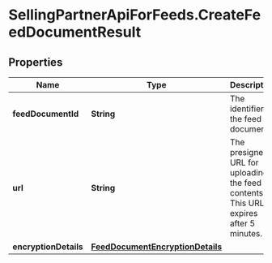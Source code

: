 # SellingPartnerApiForFeeds.CreateFeedDocumentResult

## Properties
Name | Type | Description | Notes
------------ | ------------- | ------------- | -------------
**feedDocumentId** | **String** | The identifier of the feed document. | 
**url** | **String** | The presigned URL for uploading the feed contents. This URL expires after 5 minutes. | 
**encryptionDetails** | [**FeedDocumentEncryptionDetails**](FeedDocumentEncryptionDetails.md) |  | 


